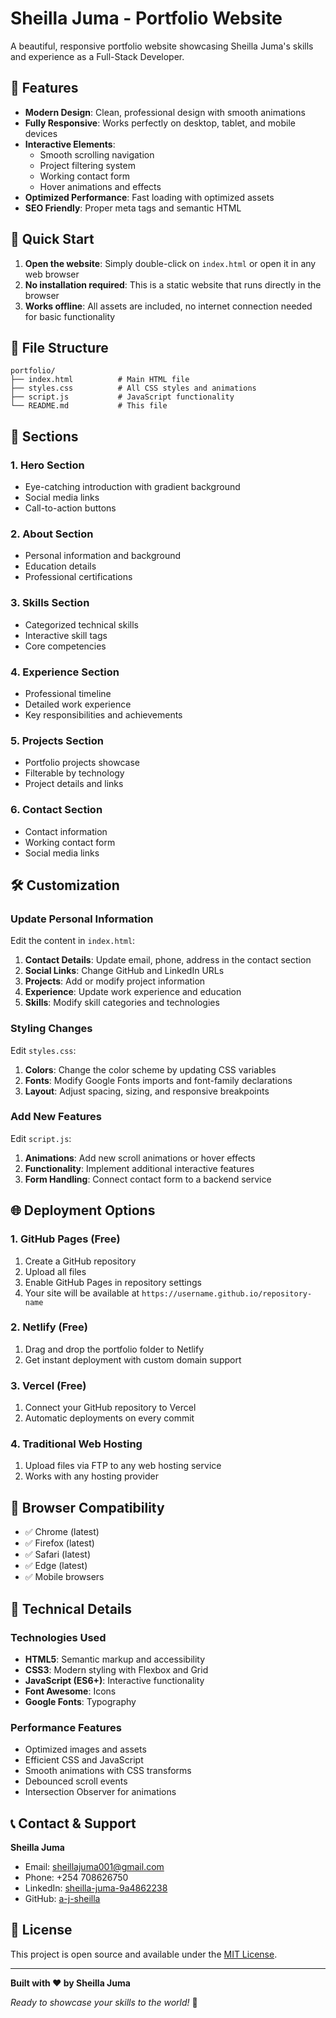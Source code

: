 # Sheilla Juma - Portfolio Website

A beautiful, responsive portfolio website showcasing Sheilla Juma's skills and experience as a Full-Stack Developer.

## 🌟 Features

- **Modern Design**: Clean, professional design with smooth animations
- **Fully Responsive**: Works perfectly on desktop, tablet, and mobile devices
- **Interactive Elements**: 
  - Smooth scrolling navigation
  - Project filtering system
  - Working contact form
  - Hover animations and effects
- **Optimized Performance**: Fast loading with optimized assets
- **SEO Friendly**: Proper meta tags and semantic HTML

## 🚀 Quick Start

1. **Open the website**: Simply double-click on `index.html` or open it in any web browser
2. **No installation required**: This is a static website that runs directly in the browser
3. **Works offline**: All assets are included, no internet connection needed for basic functionality

## 📁 File Structure

```
portfolio/
├── index.html          # Main HTML file
├── styles.css          # All CSS styles and animations
├── script.js           # JavaScript functionality
└── README.md           # This file
```

## 🎨 Sections

### 1. **Hero Section**
- Eye-catching introduction with gradient background
- Social media links
- Call-to-action buttons

### 2. **About Section**
- Personal information and background
- Education details
- Professional certifications

### 3. **Skills Section**
- Categorized technical skills
- Interactive skill tags
- Core competencies

### 4. **Experience Section**
- Professional timeline
- Detailed work experience
- Key responsibilities and achievements

### 5. **Projects Section**
- Portfolio projects showcase
- Filterable by technology
- Project details and links

### 6. **Contact Section**
- Contact information
- Working contact form
- Social media links

## 🛠️ Customization

### Update Personal Information
Edit the content in `index.html`:

1. **Contact Details**: Update email, phone, address in the contact section
2. **Social Links**: Change GitHub and LinkedIn URLs
3. **Projects**: Add or modify project information
4. **Experience**: Update work experience and education
5. **Skills**: Modify skill categories and technologies

### Styling Changes
Edit `styles.css`:

1. **Colors**: Change the color scheme by updating CSS variables
2. **Fonts**: Modify Google Fonts imports and font-family declarations
3. **Layout**: Adjust spacing, sizing, and responsive breakpoints

### Add New Features
Edit `script.js`:

1. **Animations**: Add new scroll animations or hover effects
2. **Functionality**: Implement additional interactive features
3. **Form Handling**: Connect contact form to a backend service

## 🌐 Deployment Options

### 1. **GitHub Pages** (Free)
1. Create a GitHub repository
2. Upload all files
3. Enable GitHub Pages in repository settings
4. Your site will be available at `https://username.github.io/repository-name`

### 2. **Netlify** (Free)
1. Drag and drop the portfolio folder to Netlify
2. Get instant deployment with custom domain support

### 3. **Vercel** (Free)
1. Connect your GitHub repository to Vercel
2. Automatic deployments on every commit

### 4. **Traditional Web Hosting**
1. Upload files via FTP to any web hosting service
2. Works with any hosting provider

## 📱 Browser Compatibility

- ✅ Chrome (latest)
- ✅ Firefox (latest)
- ✅ Safari (latest)
- ✅ Edge (latest)
- ✅ Mobile browsers

## 🔧 Technical Details

### Technologies Used
- **HTML5**: Semantic markup and accessibility
- **CSS3**: Modern styling with Flexbox and Grid
- **JavaScript (ES6+)**: Interactive functionality
- **Font Awesome**: Icons
- **Google Fonts**: Typography

### Performance Features
- Optimized images and assets
- Efficient CSS and JavaScript
- Smooth animations with CSS transforms
- Debounced scroll events
- Intersection Observer for animations

## 📞 Contact & Support

**Sheilla Juma**
- Email: sheillajuma001@gmail.com
- Phone: +254 708626750
- LinkedIn: [sheilla-juma-9a4862238](https://www.linkedin.com/in/sheilla-juma-9a4862238)
- GitHub: [a-j-sheilla](https://github.com/a-j-sheilla)

## 📄 License

This project is open source and available under the [MIT License](LICENSE).

---

**Built with ❤️ by Sheilla Juma**

*Ready to showcase your skills to the world!* 🚀
